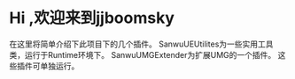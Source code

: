 # Hi ,欢迎来到jjboomsky
在这里将简单介绍下此项目下的几个插件。
SanwuUEUtilites为一些实用工具类，运行于Runtime环境下。
SanwuUMGExtender为扩展UMG的一个插件。
这些插件可单独运行。
